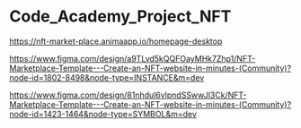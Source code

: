 # Code_Academy_Project_NFT

https://nft-market-place.animaapp.io/homepage-desktop


https://www.figma.com/design/a9TLvd5kQQFOayMHk7Zhp1/NFT-Marketplace-Template---Create-an-NFT-website-in-minutes-(Community)?node-id=1802-8498&node-type=INSTANCE&m=dev


https://www.figma.com/design/81nhdul6vlpndSSwwJl3Ck/NFT-Marketplace-Template---Create-an-NFT-website-in-minutes-(Community)?node-id=1423-1464&node-type=SYMBOL&m=dev